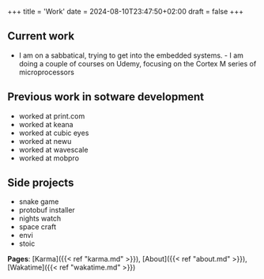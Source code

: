 +++
title = 'Work'
date = 2024-08-10T23:47:50+02:00
draft = false
+++

## Current work

- I am on a sabbatical, trying to get into the embedded systems. - I am doing  a couple of courses on Udemy, focusing on the Cortex M series of microprocessors

## Previous work in sotware development

- worked at print.com
- worked at keana
- worked at cubic eyes
- worked at newu
- worked at  wavescale
- worked at mobpro

## Side projects

- snake game
- protobuf installer
- nights watch
- space craft
- envi
- stoic


**Pages**: [Karma]({{< ref "karma.md" >}}), [About]({{< ref "about.md" >}}), [Wakatime]({{< ref "wakatime.md" >}})